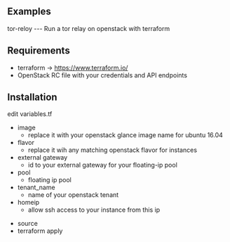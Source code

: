## Examples
tor-reloy --- Run a tor relay on openstack with terraform

## Requirements
* terraform -> https://www.terraform.io/
* OpenStack RC file with your credentials and API endpoints 

## Installation
edit variables.tf

  - image 
      - replace it with your openstack glance image name for ubuntu 16.04
  - flavor 
      - replace it wih any matching openstack flavor for instances
  - external gateway 
      - id to your external gateway for your floating-ip pool
  - pool 
      - floating ip pool
  - tenant_name 
      - name of your openstack tenant
  - homeip 
      - allow ssh access to your instance from this ip

* source <openrc file>
* terraform apply
